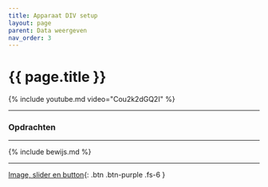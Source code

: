 ```yaml
---
title: Apparaat DIV setup
layout: page
parent: Data weergeven
nav_order: 3
---
```


# {{ page.title }}

{% include youtube.md video="Cou2k2dGQ2I" %}

---


### Opdrachten


---

{% include bewijs.md %}

---

[Image, slider en button](4-image-slider-button){: .btn .btn-purple .fs-6 }
